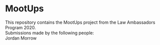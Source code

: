 # MootUps

This repository contains the MootUps project from the Law Ambassadors Program 2020.  
Submissions made by the following people:  
Jordan Morrow  
